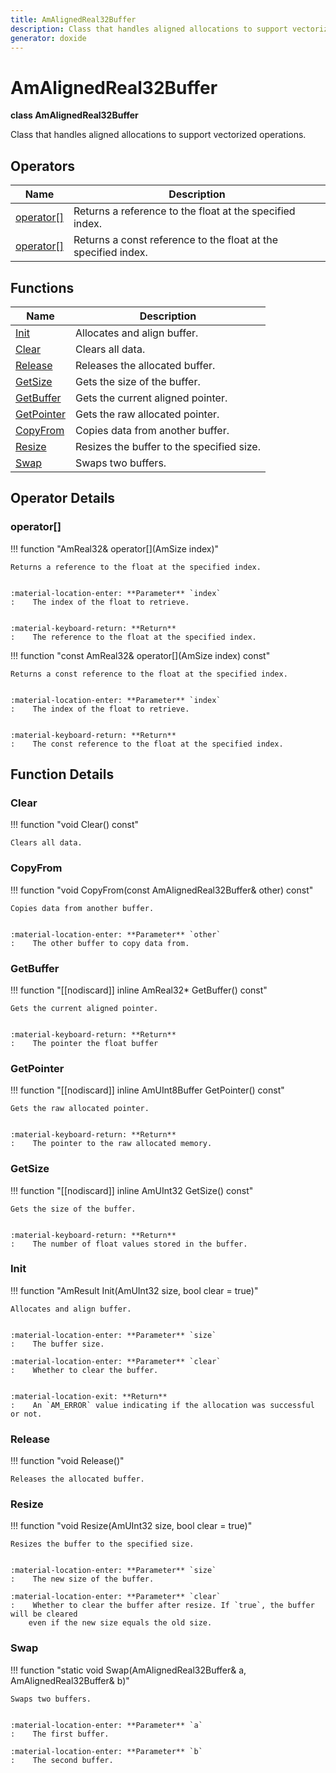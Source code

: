 ```yaml
---
title: AmAlignedReal32Buffer
description: Class that handles aligned allocations to support vectorized operations.
generator: doxide
---
```



# AmAlignedReal32Buffer

**class  AmAlignedReal32Buffer**


Class that handles aligned allocations to support vectorized operations.


    


## Operators

| Name | Description |
| ---- | ----------- |
| [operator[]](#operator_u005b_u005d) | Returns a reference to the float at the specified index. |
| [operator[]](#operator_u005b_u005d) | Returns a const reference to the float at the specified index. |

## Functions

| Name | Description |
| ---- | ----------- |
| [Init](#Init) | Allocates and align buffer. |
| [Clear](#Clear) | Clears all data.  |
| [Release](#Release) | Releases the allocated buffer.  |
| [GetSize](#GetSize) | Gets the size of the buffer. |
| [GetBuffer](#GetBuffer) | Gets the current aligned pointer. |
| [GetPointer](#GetPointer) | Gets the raw allocated pointer. |
| [CopyFrom](#CopyFrom) | Copies data from another buffer. |
| [Resize](#Resize) | Resizes the buffer to the specified size. |
| [Swap](#Swap) | Swaps two buffers. |

## Operator Details

### operator[]<a name="operator_u005b_u005d"></a>

!!! function "AmReal32&amp; operator[](AmSize index)"

    
    Returns a reference to the float at the specified index.
    
    
    :material-location-enter: **Parameter** `index`
    :    The index of the float to retrieve.
    
    
    :material-keyboard-return: **Return**
    :    The reference to the float at the specified index.
            
    

!!! function "const AmReal32&amp; operator[](AmSize index) const"

    
    Returns a const reference to the float at the specified index.
    
    
    :material-location-enter: **Parameter** `index`
    :    The index of the float to retrieve.
    
    
    :material-keyboard-return: **Return**
    :    The const reference to the float at the specified index.
            
    

## Function Details

### Clear<a name="Clear"></a>
!!! function "void Clear() const"

    
    Clears all data.
             
    
    
    

### CopyFrom<a name="CopyFrom"></a>
!!! function "void CopyFrom(const AmAlignedReal32Buffer&amp; other) const"

    
    Copies data from another buffer.
    
    
    :material-location-enter: **Parameter** `other`
    :    The other buffer to copy data from.
                
    

### GetBuffer<a name="GetBuffer"></a>
!!! function "[[nodiscard]] inline AmReal32&#42; GetBuffer() const"

    
    Gets the current aligned pointer.
    
    
    :material-keyboard-return: **Return**
    :    The pointer the float buffer
            
    

### GetPointer<a name="GetPointer"></a>
!!! function "[[nodiscard]] inline AmUInt8Buffer GetPointer() const"

    
    Gets the raw allocated pointer.
    
    
    :material-keyboard-return: **Return**
    :    The pointer to the raw allocated memory.
            
    

### GetSize<a name="GetSize"></a>
!!! function "[[nodiscard]] inline AmUInt32 GetSize() const"

    
    Gets the size of the buffer.
    
    
    :material-keyboard-return: **Return**
    :    The number of float values stored in the buffer.
            
    

### Init<a name="Init"></a>
!!! function "AmResult Init(AmUInt32 size, bool clear = true)"

    
    Allocates and align buffer.
    
    
    :material-location-enter: **Parameter** `size`
    :    The buffer size.
        
    :material-location-enter: **Parameter** `clear`
    :    Whether to clear the buffer.
    
    
    :material-location-exit: **Return**
    :    An `AM_ERROR` value indicating if the allocation was successful or not.
            
    

### Release<a name="Release"></a>
!!! function "void Release()"

    
    Releases the allocated buffer.
             
    
    
    

### Resize<a name="Resize"></a>
!!! function "void Resize(AmUInt32 size, bool clear = true)"

    
    Resizes the buffer to the specified size.
    
    
    :material-location-enter: **Parameter** `size`
    :    The new size of the buffer.
        
    :material-location-enter: **Parameter** `clear`
    :    Whether to clear the buffer after resize. If `true`, the buffer will be cleared
        even if the new size equals the old size.
                
    

### Swap<a name="Swap"></a>
!!! function "static void Swap(AmAlignedReal32Buffer&amp; a, AmAlignedReal32Buffer&amp; b)"

    
    Swaps two buffers.
    
    
    :material-location-enter: **Parameter** `a`
    :    The first buffer.
        
    :material-location-enter: **Parameter** `b`
    :    The second buffer.
                
    

